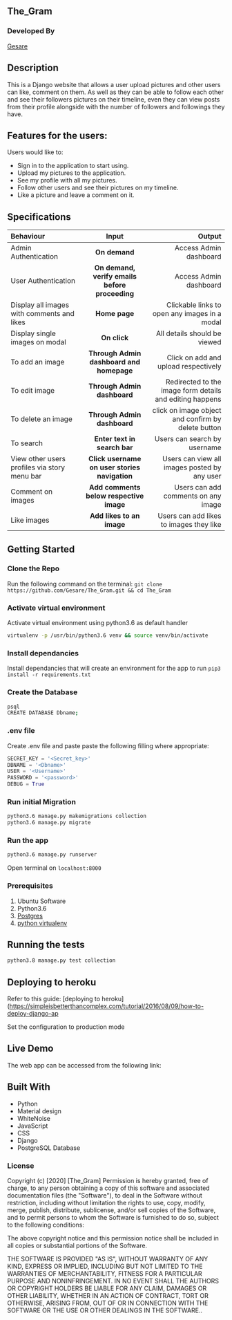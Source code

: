 
## The_Gram

### Developed By
[Gesare](https://github.com/Gesare)


## Description
This is a Django website that allows a user upload pictures and other users can like, comment on them. As well as they can be able to follow each other and see their followers pictures on their timeline, even they can view posts from their profile alongside with the number of followers and followings they have.


## Features for the users:

Users would like to:
* Sign in to the application to start using.
* Upload my pictures to the application.
* See my profile with all my pictures.
* Follow other users and see their pictures on my timeline.
* Like a picture and leave a comment on it.



## Specifications
| Behaviour | Input | Output |
| :---------------- | :---------------: | ------------------: |
| Admin Authentication | **On demand** | Access Admin dashboard |
| User Authentication | **On demand, verify emails before proceeding** | Access Admin dashboard |
| Display all images with comments and likes | **Home page** | Clickable links to open any images in a modal |
| Display single images on modal | **On  click** | All details should be viewed|
| To add an image  | **Through Admin dashboard and homepage** | Click on add and upload respectively|
| To edit image  | **Through Admin dashboard** | Redirected to the  image form details and editing happens|
| To delete an image  | **Through Admin dashboard** | click on image object and confirm by delete button|
| To search  | **Enter text in search bar** | Users can search by username|
| View other users profiles via story menu bar | **Click username on user stories navigation** | Users can view all images posted by any user|
| Comment on images | **Add comments below respective image** | Users can add comments on any image|
| Like images | **Add likes to an image** | Users can add likes to images they like|


## Getting Started
### Clone the Repo
Run the following command on the terminal:
`git clone https://github.com/Gesare/The_Gram.git && cd The_Gram`

### Activate virtual environment
Activate virtual environment using python3.6 as default handler
```bash
virtualenv -p /usr/bin/python3.6 venv && source venv/bin/activate
```

### Install dependancies
Install dependancies that will create an environment for the app to run
`pip3 install -r requirements.txt`

### Create the Database
```bash
psql
CREATE DATABASE Dbname;
```
### .env file
Create .env file and paste paste the following filling where appropriate:
```python
SECRET_KEY = '<Secret_key>'
DBNAME = '<Dbname>'
USER = '<Username>'
PASSWORD = '<password>'
DEBUG = True
```
### Run initial Migration
```bash
python3.6 manage.py makemigrations collection
python3.6 manage.py migrate
```

### Run the app
```bash
python3.6 manage.py runserver
```
Open terminal on `localhost:8000`

### Prerequisites

1. Ubuntu Software
2. Python3.6
3. [Postgres](https://www.postgresql.org/download/)
4. [python virtualenv](https://gist.github.com/Geoyi/d9fab4f609e9f75941946be45000632b)


## Running the tests

```bash
python3.8 manage.py test collection

```


## Deploying to heroku
Refer to this guide: [deploying to heroku](https://simpleisbetterthancomplex.com/tutorial/2016/08/09/how-to-deploy-django-ap

Set the configuration to production mode

## Live Demo

The web app can be accessed from the following link: 

## Built With
* Python
* Material design
* WhiteNoise
* JavaScript
* CSS
* Django
* PostgreSQL Database


### License
Copyright (c) [2020] [The_Gram] Permission is hereby granted, free of charge, to any person obtaining a copy of this software and associated documentation files (the "Software"), to deal in the Software without restriction, including without limitation the rights to use, copy, modify, merge, publish, distribute, sublicense, and/or sell copies of the Software, and to permit persons to whom the Software is furnished to do so, subject to the following conditions:

The above copyright notice and this permission notice shall be included in all copies or substantial portions of the Software.

THE SOFTWARE IS PROVIDED "AS IS", WITHOUT WARRANTY OF ANY KIND, EXPRESS OR IMPLIED, INCLUDING BUT NOT LIMITED TO THE WARRANTIES OF MERCHANTABILITY, FITNESS FOR A PARTICULAR PURPOSE AND NONINFRINGEMENT. IN NO EVENT SHALL THE AUTHORS OR COPYRIGHT HOLDERS BE LIABLE FOR ANY CLAIM, DAMAGES OR OTHER LIABILITY, WHETHER IN AN ACTION OF CONTRACT, TORT OR OTHERWISE, ARISING FROM, OUT OF OR IN CONNECTION WITH THE SOFTWARE OR THE USE OR OTHER DEALINGS IN THE SOFTWARE..

